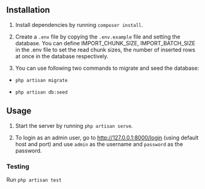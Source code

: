 ## Installation

1. Install dependencies by running `composer install`.

2. Create a `.env` file by copying the `.env.example` file and setting the database. You can define IMPORT_CHUNK_SIZE, IMPORT_BATCH_SIZE in the .env file to set the read chunk sizes, the number of inserted rows at once in the database respectively.

3. You can use following two commands to migrate and seed the database:

-   `php artisan migrate`

-   `php artisan db:seed`

## Usage

1. Start the server by running `php artisan serve`.

2. To login as an admin user, go to http://127.0.0.1:8000/login (using default host and port) and use `admin` as the username and `password` as the password.

### Testing

Run `php artisan test`
